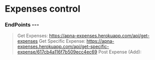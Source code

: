# Expenses control

### EndPoints ---
 > Get Expenses: https://apna-expenses.herokuapp.com/api/get-expenses
 > Get Specific Expense: https://apna-expenses.herokuapp.com/api/get-specific-expense/617cb4a116f7b509ecc4ec69
 > Post Expense (Add): 
